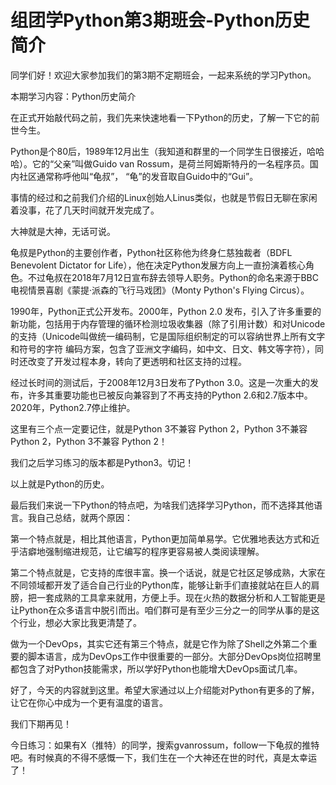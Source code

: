 # 组团学Python第3期班会-Python历史简介

同学们好！欢迎大家参加我们的第3期不定期班会，一起来系统的学习Python。

本期学习内容：Python历史简介

在正式开始敲代码之前，我们先来快速地看一下Python的历史，了解一下它的前世今生。

Python是个80后，1989年12月出生（我知道和群里的一个同学生日很接近，哈哈哈）。它的“父亲”叫做Guido van Rossum，是荷兰阿姆斯特丹的一名程序员。国内社区通常称呼他叫“龟叔”， “龟”的发音取自Guido中的“Gui”。

事情的经过和之前我们介绍的Linux创始人Linus类似，也就是节假日无聊在家闲着没事，花了几天时间就开发完成了。

大神就是大神，无话可说。

龟叔是Python的主要创作者，Python社区称他为终身仁慈独裁者（BDFL Benevolent Dictator for Life），他在决定Python发展方向上一直扮演着核心角色。不过龟叔在2018年7月12日宣布辞去领导人职务。Python的命名来源于BBC电视情景喜剧《蒙提·派森的飞行马戏团》（Monty Python's Flying Circus）。

1990年，Python正式公开发布。2000年，Python 2.0 发布，引入了许多重要的新功能，包括用于内存管理的循环检测垃圾收集器（除了引用计数）和对Unicode的支持（Unicode叫做统一编码制，它是国际组织制定的可以容纳世界上所有文字和符号的字符 编码方案，包含了亚洲文字编码，如中文、日文、韩文等字符），同时还改变了开发过程本身，转向了更透明和社区支持的过程。

经过长时间的测试后，于2008年12月3日发布了Python 3.0。这是一次重大的发布，许多其重要功能也已被反向兼容到了不再支持的Python 2.6和2.7版本中。2020年，Python2.7停止维护。

这里有三个点一定要记住，就是Python 3不兼容 Python 2，Python 3不兼容 Python 2，Python 3不兼容 Python 2！

我们之后学习练习的版本都是Python3。切记！

以上就是Python的历史。

最后我们来说一下Python的特点吧，为啥我们选择学习Python，而不选择其他语言。我自己总结，就两个原因：

第一个特点就是，相比其他语言，Python更加简单易学。它优雅地表达方式和近乎洁癖地强制缩进规范，让它编写的程序更容易被人类阅读理解。

第二个特点就是，它支持的库很丰富。换一个话说，就是它社区足够成熟，大家在不同领域都开发了适合自己行业的Python库，能够让新手们直接就站在巨人的肩膀，把一套成熟的工具拿来就用，方便上手。现在火热的数据分析和人工智能更是让Python在众多语言中脱引而出。咱们群可是有至少三分之一的同学从事的是这个行业，想必大家比我更清楚了。

做为一个DevOps，其实它还有第三个特点，就是它作为除了Shell之外第二个重要的脚本语言，成为DevOps工作中很重要的一部分。大部分DevOps岗位招聘里都包含了对Python技能需求，所以学好Python也能增大DevOps面试几率。

好了，今天的内容就到这里。希望大家通过以上介绍能对Python有更多的了解，让它在你心中成为一个更有温度的语言。

我们下期再见！

今日练习：如果有X（推特）的同学，搜索gvanrossum，follow一下龟叔的推特吧。有时候真的不得不感慨一下，我们生在一个大神还在世的时代，真是太幸运了！

